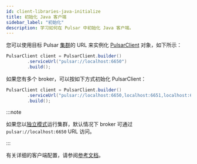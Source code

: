 ```yaml
---
id: client-libraries-java-initialize
title: 初始化 Java 客户端
sidebar_label: "初始化"
description: 学习如何在 Pulsar 中初始化 Java 客户端。
---
```



您可以使用目标 Pulsar [集群](reference-terminology.md#cluster)的 URL 来实例化 [PulsarClient](/api/client/org/apache/pulsar/client/api/PulsarClient) 对象，如下所示：

```java
PulsarClient client = PulsarClient.builder()
        .serviceUrl("pulsar://localhost:6650")
        .build();
```

如果您有多个 broker，可以按如下方式初始化 PulsarClient：

```java
PulsarClient client = PulsarClient.builder()
        .serviceUrl("pulsar://localhost:6650,localhost:6651,localhost:6652")
        .build();
```

:::note

如果您以[独立模式](getting-started-standalone.md)运行集群，默认情况下 broker 可通过 `pulsar://localhost:6650` URL 访问。

:::

有关详细的客户端配置，请参阅[参考文档](pathname:///reference/#/@pulsar:version_reference@/client/)。